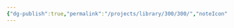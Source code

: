 ```yaml
---
{"dg-publish":true,"permalink":"/projects/library/300/300/","noteIcon":"0","created":"2024-01-31T00:33:25.374+09:00","updated":"2024-01-31T00:33:44.181+09:00"}
---
```


